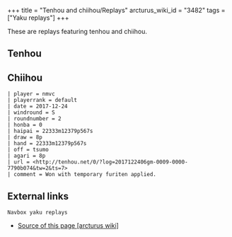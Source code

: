 +++
title = "Tenhou and chiihou/Replays"
arcturus_wiki_id = "3482"
tags = ["Yaku replays"]
+++

These are replays featuring tenhou and chiihou.

## Tenhou

## Chiihou

```Replay/Tenhou.net|
| player = nmvc
| playerrank = default
| date = 2017-12-24
| windround = S
| roundnumber = 2
| honba = 0
| haipai = 22333m12379p567s
| draw = 8p
| hand = 22333m12379p567s
| off = tsumo
| agari = 8p
| url = <http://tenhou.net/0/?log=2017122406gm-0009-0000-7790b074&tw=2&ts=7>
| comment = Won with temporary furiten applied.
```

## External links

`Navbox yaku replays`

- [Source of this page [arcturus wiki]](http://arcturus.su/wiki/Tenhou_and_chiihou/Replays)
